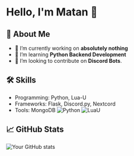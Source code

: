 # Hello, I'm Matan 👋

## 🚀 About Me
- 🔭 I’m currently working on **absolutely nothing**
- 🌱 I’m learning **Python Backend Development**
- 👥 I’m looking to contribute on **Discord Bots**.

## 🛠️ Skills
- Programming: Python, Lua-U
- Frameworks: Flask, Discord.py, Nextcord
- Tools: MongoDB
![Python](https://img.shields.io/badge/Python-FFD43B?style=for-the-badge&logo=python&logoColor=blue) ![LuaU](https://img.shields.io/badge/Luau-FF0000?style=for-the-badge&logo=lua&logoColor=white)

## 📈 GitHub Stats
![Your GitHub stats](https://github-readme-stats.vercel.app/api?username=m4tan&show_icons=true&theme=radical)
